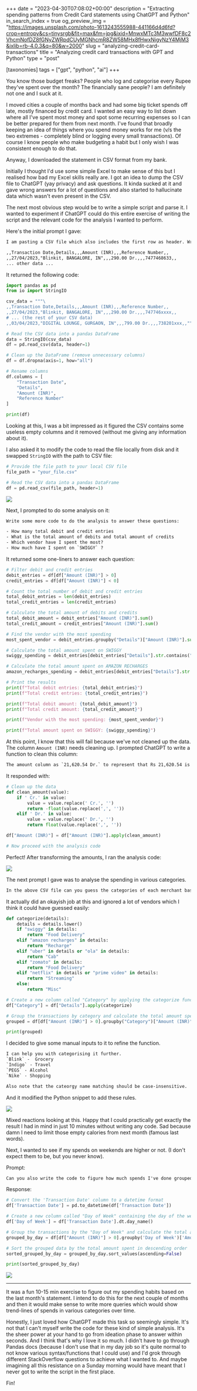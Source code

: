 +++
date = "2023-04-30T07:08:02+00:00"
description = "Extracting spending patterns from Credit Card statements using ChatGPT and Python"
in_search_index = true
og_preview_img = "https://images.unsplash.com/photo-1613243555988-441166d4d6fd?crop=entropy&cs=tinysrgb&fit=max&fm=jpg&ixid=MnwxMTc3M3wwfDF8c2VhcmNofDZ8fGNyZWRpdCUyMGNhcmR8ZW58MHx8fHwxNjgyNzY4MjM3&ixlib=rb-4.0.3&q=80&w=2000"
slug = "analyzing-credit-card-transactions"
title = "Analyzing credit card transactions with GPT and Python"
type = "post"

[taxonomies]
tags = ["gpt", "python", "ai"]
+++


You know those budget freaks? People who log and categorise every Rupee they've spent over the month? The financially sane people? I am definitely not one and I suck at it.

I moved cities a couple of months back and had some big ticket spends off late, mostly financed by credit card. I wanted an easy way to list down where all I've spent most money and spot some recurring expenses so I can be better prepared for them from next month. I've found that broadly keeping an idea of things where you spend money works for me (v/s the two extremes - completely blind or logging every small transactions). Of course I know people who make budgeting a habit but I only wish I was consistent enough to do that.

Anyway, I downloaded the statement in CSV format from my bank.

Initially I thought I'd use some simple Excel to make sense of this but I realised how bad my Excel skills really are. I got an idea to dump the CSV file to ChatGPT (yay privacy) and ask questions. It kinda sucked at it and gave wrong answers for a lot of questions and also started to hallucinate data which wasn't even present in the CSV.

The next most obvious step would be to write a simple script and parse it. I wanted to experiment if ChatGPT could do this entire exercise of writing the script and the relevant code for the analysis I wanted to perform.

Here's the initial prompt I gave:

```txt
I am pasting a CSV file which also includes the first row as header. Write Python code to parse this:

,,Transaction Date,Details,,,Amount (INR),,,Reference Number,,
,,27/04/2023,"Blinkit, BANGALORE, IN",,,290.00 Dr.,,,7477468633,,
... other data ...
```

It returned the following code:

```python
import pandas as pd
from io import StringIO

csv_data = """\
,,Transaction Date,Details,,,Amount (INR),,,Reference Number,,
,,27/04/2023,"Blinkit, BANGALORE, IN",,,290.00 Dr.,,,747746xxxx,,
# ... (the rest of your CSV data)
,,03/04/2023,"DIGITAL LOUNGE, GURGAON, IN",,,799.00 Dr.,,,738201xxx,,"""

# Read the CSV data into a pandas DataFrame
data = StringIO(csv_data)
df = pd.read_csv(data, header=1)

# Clean up the DataFrame (remove unnecessary columns)
df = df.dropna(axis=1, how="all")

# Rename columns
df.columns = [
    "Transaction Date",
    "Details",
    "Amount (INR)",
    "Reference Number"
]

print(df)
```

Looking at this, I was a bit impressed as it figured the CSV contains some useless empty columns and it removed (without me giving any information about it).

I also asked it to modify the code to read the file locally from disk and it swapped `StringIO` with the path to CSV file:

```python
# Provide the file path to your local CSV file
file_path = "your_file.csv"

# Read the CSV data into a pandas DataFrame
df = pd.read_csv(file_path, header=1)
```

![](/images/analyzing-credit-card-transactions-1.png)

Next, I prompted to do some analysis on it:

```txt
Write some more code to do the analysis to answer these questions:

- How many total debit and credit entries
- What is the total amount of debits and total amount of credits
- Which vendor have I spent the most?
- How much have I spent on `SWIGGY` ?
```

It returned some one-liners to answer each question:

```python
# Filter debit and credit entries
debit_entries = df[df["Amount (INR)"] > 0]
credit_entries = df[df["Amount (INR)"] < 0]

# Count the total number of debit and credit entries
total_debit_entries = len(debit_entries)
total_credit_entries = len(credit_entries)

# Calculate the total amount of debits and credits
total_debit_amount = debit_entries["Amount (INR)"].sum()
total_credit_amount = credit_entries["Amount (INR)"].sum()

# Find the vendor with the most spending
most_spent_vendor = debit_entries.groupby("Details")["Amount (INR)"].sum().idxmin()

# Calculate the total amount spent on SWIGGY
swiggy_spending = debit_entries[debit_entries["Details"].str.contains("SWIGGY", case=False)]["Amount (INR)"].sum()

# Calculate the total amount spent on AMAZON RECHARGES
amazon_recharges_spending = debit_entries[debit_entries["Details"].str.contains("AMAZON RECHARGES", case=False)]["Amount (INR)"].sum()

# Print the results
print(f"Total debit entries: {total_debit_entries}")
print(f"Total credit entries: {total_credit_entries}")

print(f"Total debit amount: {total_debit_amount}")
print(f"Total credit amount: {total_credit_amount}")

print(f"Vendor with the most spending: {most_spent_vendor}")

print(f"Total amount spent on SWIGGY: {swiggy_spending}")
```

At this point, I know that this will fail because we've not cleaned up the data. The column `Amount (INR)` needs cleaning up. I prompted ChatGPT to write a function to clean this column:

```txt
The amount column as `21,620.54 Dr.` to represent that Rs 21,620.54 is debited. And `73,500.00 Cr.` to represent that Rs 73,500.00 is credited. Can you write a function to apply this transformation on the `Amount (INR)` column?
```

It responded with:

```python
# Clean up the data
def clean_amount(value):
    if ' Cr.' in value:
        value = value.replace(' Cr.', '')
        return -float(value.replace(',', ''))
    elif ' Dr.' in value:
        value = value.replace(' Dr.', '')
        return float(value.replace(',', ''))

df["Amount (INR)"] = df["Amount (INR)"].apply(clean_amount)

# Now proceed with the analysis code

```

Perfect! After transforming the amounts, I ran the analysis code:

![](/images/analyzing-credit-card-transactions-2.png)

The next prompt I gave was to analyse the spending in various categories.

```txt
In the above CSV file can you guess the categories of each merchant based on the `Details`? And write the code for grouping the spends on various categories. If you're unable to figure out the category for the transaction, you can use a "Misc" column to bucket them.
```

It actually did an okayish job at this and ignored a lot of vendors which I think it could have guessed easily:

```python
def categorize(details):
    details = details.lower()
    if "swiggy" in details:
        return "Food Delivery"
    elif "amazon recharges" in details:
        return "Recharge"
    elif "uber" in details or "ola" in details:
        return "Cab"
    elif "zomato" in details:
        return "Food Delivery"
    elif "netflix" in details or "prime video" in details:
        return "Streaming"
    else:
        return "Misc"

# Create a new column called "Category" by applying the categorize function to the "Details" column
df["Category"] = df["Details"].apply(categorize)

# Group the transactions by category and calculate the total amount spent in each category
grouped = df[df["Amount (INR)"] > 0].groupby("Category")["Amount (INR)"].sum()

print(grouped)
```

I decided to give some manual inputs to it to refine the function.

```txt
I can help you with categorising it further.
`Blink` -  Grocery
`Indigo` - Travel
`PEGS` - Alcohol
`Nike` - Shopping

Also note that the cateorgy name matching should be case-insensitive.
```

And it modified the Python snippet to add these rules.

![](/images/analyzing-credit-card-transactions-3.png)

Mixed reactions looking at this. Happy that I could practically get exactly the result I had in mind in just 10 minutes without writing any code. Sad because damn I need to limit those empty calories from next month (famous last words).

Next, I wanted to see if my spends on weekends are higher or not. (I don't expect them to be, but you never know).

Prompt:

```txt
Can you also write the code to figure how much spends I've done grouped by the day of week?
```

Response:

```python
# Convert the 'Transaction Date' column to a datetime format
df['Transaction Date'] = pd.to_datetime(df['Transaction Date'])

# Create a new column called "Day of Week" containing the day of the week for each transaction
df['Day of Week'] = df['Transaction Date'].dt.day_name()

# Group the transactions by the "Day of Week" and calculate the total amount spent on each day of the week
grouped_by_day = df[df["Amount (INR)"] > 0].groupby('Day of Week')['Amount (INR)'].sum().abs()

# Sort the grouped data by the total amount spent in descending order
sorted_grouped_by_day = grouped_by_day.sort_values(ascending=False)

print(sorted_grouped_by_day)
```

![](/images/analyzing-credit-card-transactions-4.png)

---

It was a fun 10-15 min exercise to figure out my spending habits based on the last month's statement. I intend to do this for the next couple of months and then it would make sense to write more queries which would show trend-lines of spends in various categories over time.

Honestly, I just loved how ChatGPT made this task so seemingly simple. It's not that I can't myself write the code for these kind of simple analysis. It's the sheer power at your hand to go from ideation phase to answer within seconds. And I think that's why I love it so much. I didn't have to go through Pandas docs (because I don't use that in my day job so it's quite normal to not know various syntax/functions that I could use) and I'd grok through different StackOverflow questions to achieve what I wanted to. And maybe imagining all this resistance on a Sunday morning would have meant that I never got to write the script in the first place.

Fin!

